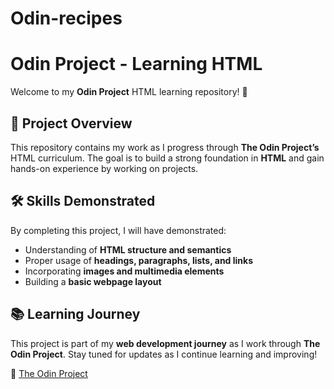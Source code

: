 # Odin-recipes
# Odin Project - Learning HTML  

Welcome to my **Odin Project** HTML learning repository! 🚀  

## 📌 Project Overview  
This repository contains my work as I progress through **The Odin Project’s** HTML curriculum. The goal is to build a strong foundation in **HTML** and gain hands-on experience by working on projects.  

## 🛠️ Skills Demonstrated  
By completing this project, I will have demonstrated:  
- Understanding of **HTML structure and semantics**  
- Proper usage of **headings, paragraphs, lists, and links**  
- Incorporating **images and multimedia elements**  
- Building a **basic webpage layout**  

## 📚 Learning Journey  
This project is part of my **web development journey** as I work through **The Odin Project**. Stay tuned for updates as I continue learning and improving!  

🔗 [The Odin Project](https://www.theodinproject.com/)  
